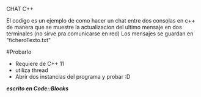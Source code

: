 CHAT C++

El codigo es un ejemplo de como hacer un chat entre dos consolas en c++
de manera que se muestre la actualizacion del ultimo mensaje en dos terminales
(no sirve pra comunicarse en red)
Los mensajes se guardan en "ficheroTexto.txt"

#Probarlo
- Requiere de C++ 11
- utiliza thread
- Abrir dos instancias del programa y probar :D


***escrito en Code::Blocks***
